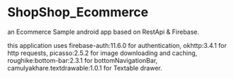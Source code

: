 # ShopShop_Ecommerce
an Ecommerce Sample android app based on RestApi &amp; Firebase.

this application uses firebase-auth:11.6.0 for authentication, okhttp:3.4.1 for http requests, 
picasso:2.5.2 for image downloading and caching, roughike:bottom-bar:2.3.1 for bottomNavigationBar,
camulyakhare.textdrawable:1.0.1 for Textable drawer.


